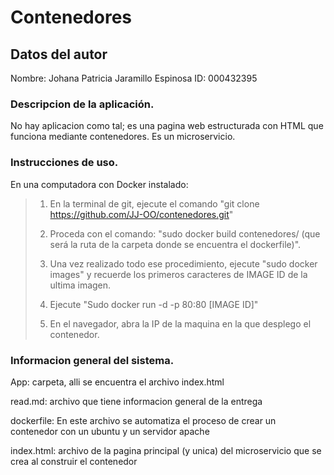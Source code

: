 # Contenedores

## Datos del autor
Nombre: Johana Patricia Jaramillo Espinosa
ID: 000432395

### Descripcion de la aplicación.
No hay aplicacion como tal; es una pagina web estructurada con HTML que funciona mediante contenedores. Es un microservicio. 

### Instrucciones de uso.
En una computadora con Docker instalado:
>1. En la terminal de git, ejecute el comando "git clone https://github.com/JJ-OO/contenedores.git"
>
>2. Proceda con el comando: "sudo docker build contenedores/ (que será la ruta de la carpeta donde se encuentra el dockerfile)".
>
>3. Una vez realizado todo ese procedimiento, ejecute "sudo docker images" y recuerde los primeros caracteres de IMAGE ID de la ultima imagen.
>
>4. Ejecute "Sudo docker run -d -p 80:80 [IMAGE ID]"
>
>5. En el navegador, abra la IP de la maquina en la que desplego el contenedor.

### Informacion general del sistema.

App: carpeta, alli se encuentra el archivo index.html

read.md: archivo que tiene informacion general de la entrega

dockerfile: En este archivo se automatiza el proceso de crear un contenedor con un ubuntu y un servidor apache

index.html: archivo de la pagina principal (y unica) del microservicio que se crea al construir el contenedor

